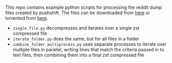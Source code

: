 This repo contains example python scripts for processing the reddit dump files created by pushshift. The files can be downloaded from [here](https://files.pushshift.io/reddit/) or torrented from [here](https://academictorrents.com/details/f37bb9c0abe350f0f1cbd4577d0fe413ed07724e).

* `single_file.py` decompresses and iterates over a single zst compressed file
* `iterate_folder.py` does the same, but for all files in a folder
* `combine_folder_multiprocess.py` uses separate processes to iterate over multiple files in parallel, writing lines that match the criteria passed in to text files, then combining them into a final zst compressed file
